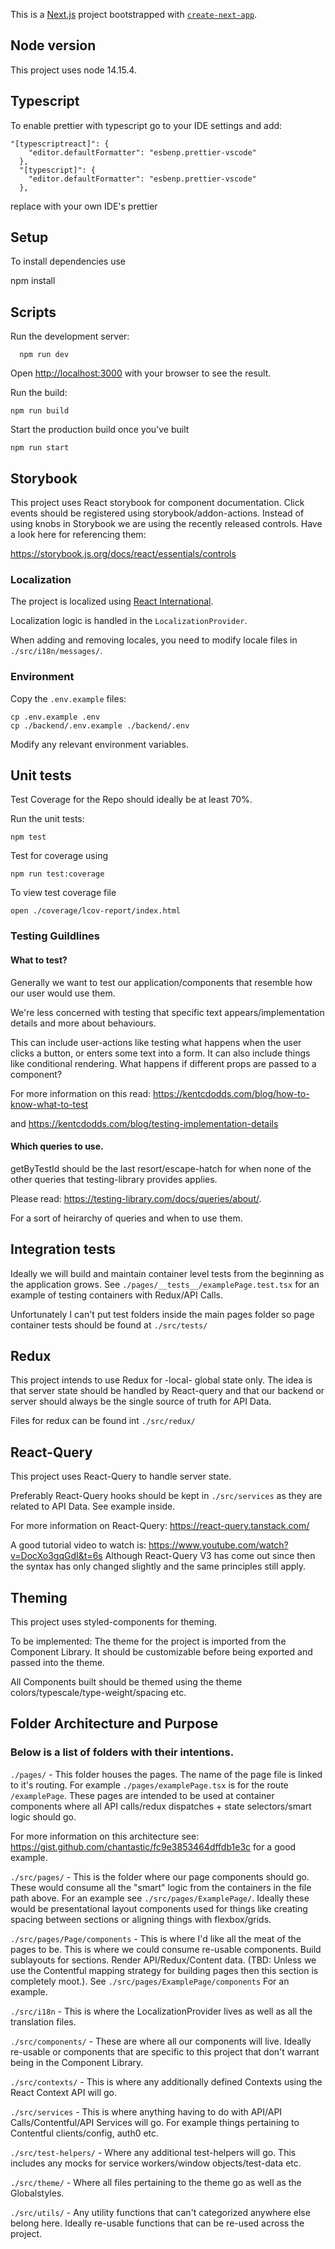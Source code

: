 This is a [Next.js](https://nextjs.org/) project bootstrapped with [`create-next-app`](https://github.com/vercel/next.js/tree/canary/packages/create-next-app).

## Node version

This project uses node 14.15.4.

## Typescript

To enable prettier with typescript go to your IDE settings and add:

```
"[typescriptreact]": {
    "editor.defaultFormatter": "esbenp.prettier-vscode"
  },
  "[typescript]": {
    "editor.defaultFormatter": "esbenp.prettier-vscode"
  },
```

replace with your own IDE's prettier

## Setup

To install dependencies use

npm install

## Scripts

Run the development server:

```
  npm run dev
```

Open [http://localhost:3000](http://localhost:3000) with your browser to see the result.

Run the build:

```
npm run build
```

Start the production build once you've built

```
npm run start
```

## Storybook

This project uses React storybook for component documentation.
Click events should be registered using storybook/addon-actions.
Instead of using knobs in Storybook we are using the recently released controls.
Have a look here for referencing them:

https://storybook.js.org/docs/react/essentials/controls

### Localization

The project is localized using [React International](https://formatjs.io/docs/getting-started/installation/).

Localization logic is handled in the `LocalizationProvider`.

When adding and removing locales, you need to modify locale files in `./src/i18n/messages/`.

### Environment

Copy the `.env.example` files:

    cp .env.example .env
    cp ./backend/.env.example ./backend/.env

Modify any relevant environment variables.

## Unit tests

Test Coverage for the Repo should ideally be at least 70%.

Run the unit tests:

    npm test

Test for coverage using

    npm run test:coverage

To view test coverage file

    open ./coverage/lcov-report/index.html

### Testing Guildlines

#### What to test?

Generally we want to test our application/components that resemble how our user would use them.

We're less concerned with testing that specific text appears/implementation details and more about behaviours.

This can include user-actions like testing what happens when the user clicks a button, or enters some text into a form. It can also include things like conditional rendering. What happens if different props are passed to a component?

For more information on this read: https://kentcdodds.com/blog/how-to-know-what-to-test

and https://kentcdodds.com/blog/testing-implementation-details

#### Which queries to use.

getByTestId should be the last resort/escape-hatch for when none of the other queries that testing-library provides applies.

Please read: https://testing-library.com/docs/queries/about/.

For a sort of heirarchy of queries and when to use them.

## Integration tests

Ideally we will build and maintain container level tests from the beginning as the application grows. See `./pages/__tests__/examplePage.test.tsx` for an example of testing containers with Redux/API Calls.

Unfortunately I can't put test folders inside the main pages folder so page container tests should be found at
`./src/tests/`

## Redux

This project intends to use Redux for -local- global state only. The idea is that server state should be handled by React-query and that our backend or server should always be the single source of truth for API Data.

Files for redux can be found int `./src/redux/`

## React-Query

This project uses React-Query to handle server state.

Preferably React-Query hooks should be kept in `./src/services` as they are related to API Data. See example inside.

For more information on React-Query: https://react-query.tanstack.com/

A good tutorial video to watch is: https://www.youtube.com/watch?v=DocXo3gqGdI&t=6s Although React-Query V3 has come out since then the syntax has only changed slightly and the same principles still apply.

## Theming

This project uses styled-components for theming.

To be implemented: The theme for the project is imported from the Component Library. It should be customizable before being exported and passed into the theme.

All Components built should be themed using the theme colors/typescale/type-weight/spacing etc.

## Folder Architecture and Purpose

### Below is a list of folders with their intentions.

`./pages/` - This folder houses the pages. The name of the page file is linked to it's routing. For example `./pages/examplePage.tsx` is for the route `/examplePage`. These pages are intended to be used at container components where all API calls/redux dispatches + state selectors/smart logic should go.

For more information on this architecture see: https://gist.github.com/chantastic/fc9e3853464dffdb1e3c for a good example.

`./src/pages/` - This is the folder where our page components should go. These would consume all the "smart" logic from the containers in the file path above. For an example see `./src/pages/ExamplePage/`. Ideally these would be presentational layout components used for things like creating spacing between sections or aligning things with flexbox/grids.

`./src/pages/Page/components` - This is where I'd like all the meat of the pages to be. This is where we could consume re-usable components. Build sublayouts for sections. Render API/Redux/Content data. (TBD: Unless we use the Contentful mapping strategy for building pages then this section is completely moot.). See `./src/pages/ExamplePage/components` For an example.

`./src/i18n` - This is where the LocalizationProvider lives as well as all the translation files.

`./src/components/` - These are where all our components will live. Ideally re-usable or components that are specific to this project that don't warrant being in the Component Library.

`./src/contexts/` - This is where any additionally defined Contexts using the React Context API will go.

`./src/services` - This is where anything having to do with API/API Calls/Contentful/API Services will go. For example things pertaining to Contentful clients/config, auth0 etc.

`./src/test-helpers/` - Where any additional test-helpers will go. This includes any mocks for service workers/window objects/test-data etc.

`./src/theme/` - Where all files pertaining to the theme go as well as the Globalstyles.

`./src/utils/` - Any utility functions that can't categorized anywhere else belong here. Ideally re-usable functions that can be re-used across the project.
